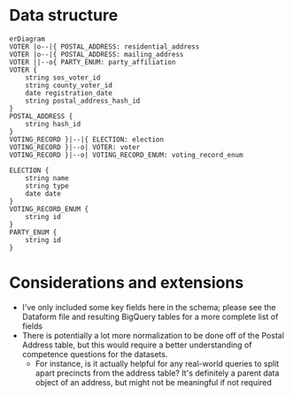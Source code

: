 # Data structure

```mermaid
erDiagram
VOTER |o--|{ POSTAL_ADDRESS: residential_address
VOTER |o--|{ POSTAL_ADDRESS: mailing_address
VOTER ||--o{ PARTY_ENUM: party_affiliation
VOTER {
    string sos_voter_id
    string county_voter_id
    date registration_date
    string postal_address_hash_id
}
POSTAL_ADDRESS {
    string hash_id
}
VOTING_RECORD }|--|{ ELECTION: election
VOTING_RECORD }|--o| VOTER: voter
VOTING_RECORD }|--o| VOTING_RECORD_ENUM: voting_record_enum

ELECTION {
    string name
    string type
    date date
}
VOTING_RECORD_ENUM {
    string id
}
PARTY_ENUM {
    string id
}
```

# Considerations and extensions

- I've only included some key fields here in the schema; please see the Dataform file and resulting BigQuery tables for a more complete list of fields
- There is potentially a lot more normalization to be done off of the Postal Address table, but this would require a better understanding of competence questions for the datasets.
  - For instance, is it actually helpful for any real-world queries to split apart precincts from the address table? It's definitely a parent data object of an address, but might not be meaningful if not required
